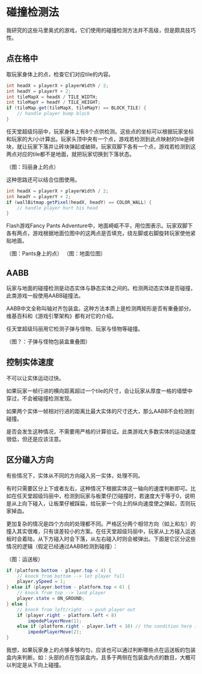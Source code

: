 # 碰撞检测法

我研究的这些马里奥式的游戏，它们使用的碰撞检测方法并不高级，但是颇具技巧性。

## 点在格中

取玩家身体上的点，检查它们对应tile的内容。

```java
int headX = playerX + playerWidth / 2;
int headY = playerY + 2;
int tileMapX = headX / TILE_WIDTH;
int tileMapY = headY / TILE_HEIGHT;
if (tileMap.get(tileMapX, tileMapY) == BLOCK_TILE) {
	// handle player bump block
}
```

任天堂超级玛丽中，玩家身体上有8个点供检测。这些点的坐标可以根据玩家坐标和玩家的大/小计算出。玩家头顶中央有一个点，游戏若检测到此点映射的tile是砖块，就让玩家下落并让砖块弹起或破碎。玩家双脚下各有一个点，游戏若检测到这两点对应的tile都不是地面，就把玩家切换到下落状态。

（图：玛丽身上的点）

这种思路还可以结合位图使用。

```java
int headX = playerX + playerWidth / 2;
int headY = playerY + 2;
if (wallBitmap.getPixel(headX, headY) == COLOR_WALL) {
	// handle player hurt his head
}
```

Flash游戏Fancy Pants Adventure中，地面崎岖不平，用位图表示。玩家双脚下各有两点，游戏根据地面位图中的这两点是否填充，绕左脚或右脚旋转玩家使他紧贴地面。

（图：Pants身上的点）
（图：地面位图）

## AABB

玩家与地面的碰撞检测是动态实体与静态实体之间的。检测两动态实体是否碰撞，此类游戏一般使用AABB碰撞法。

AABB中文全称叫轴对齐包装盒。这种方法本质上是检测两矩形是否有重叠部分。维基百科和《游戏引擎架构》都有对它的介绍。

任天堂超级玛丽用它检测子弹与怪物、玩家与怪物等碰撞。

（图？：子弹与怪物包装盒重叠图）

## 控制实体速度

不可以让实体运动过快。

如果玩家一帧行进的横向距离超过一个tile的尺寸，会让玩家从厚度一格的墙壁中穿过，不会被碰撞检测发现。

如果两个实体一帧相对行进的距离比最大实体的尺寸还大，那么AABB不会检测到碰撞。

是否会发生这种情况，不需要用严格的计算验证。此类游戏大多数实体的运动速度很低，但还是应该注意。

## 区分碰入方向

有些情况下，实体从不同的方向碰入另一实体，处理不同。

有时只需要区分上下或者左右，这种情况下根据实体这一轴向的速度判断即可。比如在任天堂超级玛丽中，检测到玩家与板栗仔[(?)](#)碰撞时，若速度大于等于0，说明是从上向下碰入，让板栗仔被踩扁，给玩家一个向上的纵向速度使之弹起，否则玩家掉血。

更加复杂的情况是四个方向的处理都不同。严格区分两个相邻方向（如上和左）的撞入其实很难，只有误差较小的方案。在任天堂超级玛丽中，玩家从上方碰入运送板时会着陆，从下方碰入时会下落，从左右碰入时则会被弹出。下面是它区分这些情况的逻辑（假定已经通过AABB检测到碰撞）：

（图：运送板）

```java
if (platform.bottom - player.top < 4) {
	// knock from bottom --> let player fall
    player.ySpeed = 1;
} else if (player.bottom - platform.top < 6) {
	// knock from top --> land player
    player.state = ON_GROUND;
} else {
	// knock from left/right --> push player out
    if (player.right - platform.left < 8)
    	impedePlayerMove(1);
    else if (platform.right - player.left < 10) // the condition here is not necessary
    	impedePlayerMove(2);
}
```

我想，如果玩家身上的点够多够均匀，应该也可以通过判断哪些点在运送板的包装盒内来判断。如：头部的点在包装盒内，且多于两侧在包装盒内点的数目，大概可以判定是从下向上碰撞。
